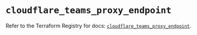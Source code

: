 # `cloudflare_teams_proxy_endpoint`

Refer to the Terraform Registry for docs: [`cloudflare_teams_proxy_endpoint`](https://registry.terraform.io/providers/cloudflare/cloudflare/4.44.0/docs/resources/teams_proxy_endpoint).
